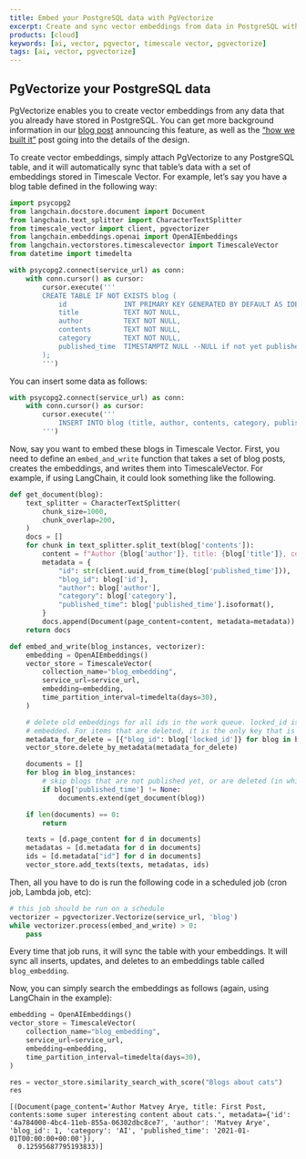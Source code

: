 ```yaml
---
title: Embed your PostgreSQL data with PgVectorize
excerpt: Create and sync vector embeddings from data in PostgreSQL with PgVectorize
products: [cloud]
keywords: [ai, vector, pgvector, timescale vector, pgvectorize]
tags: [ai, vector, pgvectorize]
---
```


## PgVectorize your PostgreSQL data

PgVectorize enables you to create vector embeddings from any data that
you already have stored in PostgreSQL. You can get more background
information in our [blog
post](https://www.timescale.com/blog/a-complete-guide-to-creating-and-storing-embeddings-for-postgresql-data/)
announcing this feature, as well as the [“how we built
it”](https://www.timescale.com/blog/how-we-designed-a-resilient-vector-embedding-creation-system-for-postgresql-data/)
post going into the details of the design.

To create vector embeddings, simply attach PgVectorize to any PostgreSQL
table, and it will automatically sync that table’s data with a set of
embeddings stored in Timescale Vector. For example, let’s say you have a
blog table defined in the following way:

``` python
import psycopg2
from langchain.docstore.document import Document
from langchain.text_splitter import CharacterTextSplitter
from timescale_vector import client, pgvectorizer
from langchain.embeddings.openai import OpenAIEmbeddings
from langchain.vectorstores.timescalevector import TimescaleVector
from datetime import timedelta
```

``` python
with psycopg2.connect(service_url) as conn:
    with conn.cursor() as cursor:
        cursor.execute('''
        CREATE TABLE IF NOT EXISTS blog (
            id              INT PRIMARY KEY GENERATED BY DEFAULT AS IDENTITY,
            title           TEXT NOT NULL,
            author          TEXT NOT NULL,
            contents        TEXT NOT NULL,
            category        TEXT NOT NULL,
            published_time  TIMESTAMPTZ NULL --NULL if not yet published
        );
        ''')
```

You can insert some data as follows:

``` python
with psycopg2.connect(service_url) as conn:
    with conn.cursor() as cursor:
        cursor.execute('''
            INSERT INTO blog (title, author, contents, category, published_time) VALUES ('First Post', 'Matvey Arye', 'some super interesting content about cats.', 'AI', '2021-01-01');
        ''')
```

Now, say you want to embed these blogs in Timescale Vector. First, you
need to define an `embed_and_write` function that takes a set of blog
posts, creates the embeddings, and writes them into TimescaleVector. For
example, if using LangChain, it could look something like the following.

``` python
def get_document(blog):
    text_splitter = CharacterTextSplitter(
        chunk_size=1000,
        chunk_overlap=200,
    )
    docs = []
    for chunk in text_splitter.split_text(blog['contents']):
        content = f"Author {blog['author']}, title: {blog['title']}, contents:{chunk}"
        metadata = {
            "id": str(client.uuid_from_time(blog['published_time'])),
            "blog_id": blog['id'],
            "author": blog['author'],
            "category": blog['category'],
            "published_time": blog['published_time'].isoformat(),
        }
        docs.append(Document(page_content=content, metadata=metadata))
    return docs

def embed_and_write(blog_instances, vectorizer):
    embedding = OpenAIEmbeddings()
    vector_store = TimescaleVector(
        collection_name="blog_embedding",
        service_url=service_url,
        embedding=embedding,
        time_partition_interval=timedelta(days=30),
    )

    # delete old embeddings for all ids in the work queue. locked_id is a special column that is set to the primary key of the table being
    # embedded. For items that are deleted, it is the only key that is set.
    metadata_for_delete = [{"blog_id": blog['locked_id']} for blog in blog_instances]
    vector_store.delete_by_metadata(metadata_for_delete)

    documents = []
    for blog in blog_instances:
        # skip blogs that are not published yet, or are deleted (in which case it will be NULL)
        if blog['published_time'] != None:
            documents.extend(get_document(blog))

    if len(documents) == 0:
        return

    texts = [d.page_content for d in documents]
    metadatas = [d.metadata for d in documents]
    ids = [d.metadata["id"] for d in documents]
    vector_store.add_texts(texts, metadatas, ids)
```

Then, all you have to do is run the following code in a scheduled job
(cron job, Lambda job, etc):

``` python
# this job should be run on a schedule
vectorizer = pgvectorizer.Vectorize(service_url, 'blog')
while vectorizer.process(embed_and_write) > 0:
    pass
```

Every time that job runs, it will sync the table with your embeddings. It
will sync all inserts, updates, and deletes to an embeddings table called
`blog_embedding`.

Now, you can simply search the embeddings as follows (again, using
LangChain in the example):

``` python
embedding = OpenAIEmbeddings()
vector_store = TimescaleVector(
    collection_name="blog_embedding",
    service_url=service_url,
    embedding=embedding,
    time_partition_interval=timedelta(days=30),
)

res = vector_store.similarity_search_with_score("Blogs about cats")
res
```

    [(Document(page_content='Author Matvey Arye, title: First Post, contents:some super interesting content about cats.', metadata={'id': '4a784000-4bc4-11eb-855a-06302dbc8ce7', 'author': 'Matvey Arye', 'blog_id': 1, 'category': 'AI', 'published_time': '2021-01-01T00:00:00+00:00'}),
      0.12595687795193833)]


